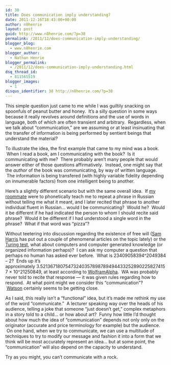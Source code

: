 ```yaml
---
id: 38
title: Does communication imply understanding?
date: 2011-12-16T18:43:00+00:00
author: n8henrie
layout: post
guid: http://www.n8henrie.com/?p=38
permalink: /2011/12/does-communication-imply-understanding/
blogger_blog:
  - www.n8henrie.com
blogger_author:
  - Nathan Henrie
blogger_permalink:
  - /2011/12/does-communication-imply-understanding.html
dsq_thread_id:
  - 811565519
blogger_images:
  - 1
disqus_identifier: 38 http://n8henrie.com/?p=38
---
```

This simple question just came to me while I was guiltily snacking on spoonfuls of peanut butter and honey.  It&#8217;s a silly question in some ways because it really revolves around definitions and the use of words in language, both of which are often transient and arbitrary.  Regardless, when we talk about &#8220;communication,&#8221; are we assuming or at least insinuating that the transfer of information is being performed by sentient beings that understand the material?

To illustrate the idea, the first example that came to my mind was a book.  When I read a book, am I communicating with the book?  Is it communicating with me?  There probably aren&#8217;t many people that would answer either of those questions affirmatively.  Instead, one might say that the _author_ of the book was communicating, by way of written language.  The information is being transfered (with highly variable fidelity depending on innumerable factors) from one intelligent being to another.

Here&#8217;s a slightly different scenario but with the same overall idea.  If <a href="https://plus.google.com/107523127386800952621/posts" target="_blank">my roommate</a> were to phonetically teach me to repeat a phrase in Russian without telling me what it meant, and I later recited that phrase to another individual fluent in Russian&#8230; would I be communicating?  Would he?  Would it be different if he had indicated the person to whom I should recite said phrase?  Would it be different if I had understood a single word in the phrase?  What if that word was &#8220;pizza&#8221;?

Without teetering into discussion regarding the existence of free will (<a href="http://www.samharris.org/books/free-will" target="_blank">Sam Harris</a> has put out a couple of phenomenal articles on the topic lately) or the <a href="http://plato.stanford.edu/entries/turing-test/" target="_blank">Turing test</a>, what about computers and computer generated knowledge (or organized information perhaps)?  I can ask my computer a question that perhaps no human has asked ever before.  What is 23409058394^2049384 &#8211; 2?  Ends up it&#8217;s approximately 3.521367180754732403578987894944332528902258274157 × 10^21250849, at least according to <a href="http://www.wolframalpha.com/" target="_blank">WolframAlpha</a>.  WA was probably never told to recite that response &#8212; it was given rules regarding how to respond.  At what point might we consider this &#8220;communication&#8221;?  <a href="https://en.wikipedia.org/wiki/Watson_(computer)" target="_blank">Watson</a> certainly seems to be getting close.

As I said, this really isn&#8217;t a &#8220;functional&#8221; idea, but it&#8217;s made me rethink my use of the word &#8220;communicate.&#8221;  A lecturer speaking way over the heads of his audience, telling a joke that someone &#8220;just doesn&#8217;t get,&#8221; complex metaphors in a story told to a child&#8230; or how about art?  Funny how little I&#8217;d thought about how much the idea of &#8220;communication&#8221; depends not only only on the originator (accurate and price terminology for example) but the audience.  On one hand, when we try to communicate, we can use a multitude of techniques to try to modify our message and fashion it into a form that we think will be most accurately represent an idea&#8230; but at some point, the &#8220;communication&#8221; will also depend on the capacity to understand.

Try as you might, you can&#8217;t communicate with a rock. 

<div>
</div>